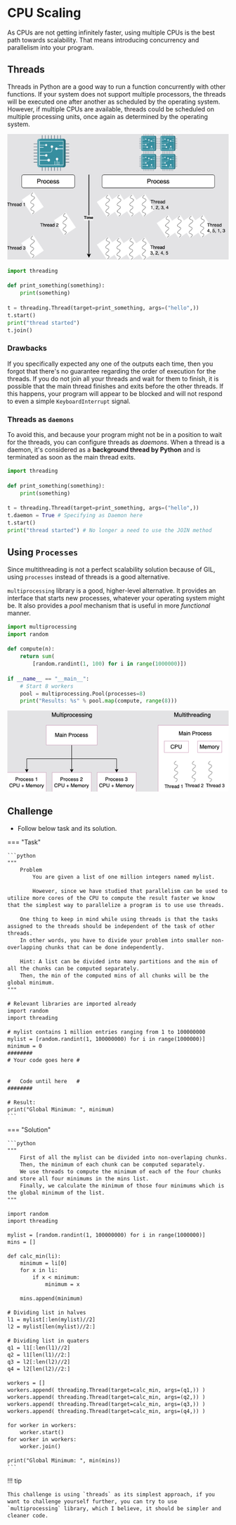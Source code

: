 # CPU Scaling

As CPUs are not getting infinitely faster, using multiple CPUs is the best path towards scalability.
That means introducing concurrency and parallelism into your program.

## Threads

Threads in Python are a good way to run a function concurrently with other functions.
If your system does not support multiple processors, the threads will be executed one after another as scheduled by the operating system.
However, if multiple CPUs are available, threads could be scheduled on multiple processing units, once again as determined by the operating system.

![Multi Threading](../pics/multi-threading.png)

```python
import threading

def print_something(something):
    print(something)

t = threading.Thread(target=print_something, args=("hello",))
t.start()
print("thread started")
t.join()
```

### Drawbacks

If you specifically expected any one of the outputs each time, then you forgot that there's no guarantee regarding the order of execution for the threads.
If you do not join all your threads and wait for them to finish, it is possible that the main thread finishes and exits before the other threads.
If this happens, your program will appear to be blocked and will not respond to even a simple `KeyboardInterrupt` signal.

### Threads as `daemons`

To avoid this, and because your program might not be in a position to wait for the threads,
you can configure threads as _daemons_. When a thread is a daemon, it's considered as a **background thread by Python** and is terminated as soon as the main thread exits.

```python
import threading

def print_something(something):
    print(something)

t = threading.Thread(target=print_something, args=("hello",))
t.daemon = True # Specifying as Daemon here
t.start()
print("thread started") # No longer a need to use the JOIN method
```

## Using `Processes`

Since multithreading is not a perfect scalability solution because of GIL,
using `processes` instead of threads is a good alternative.

`multiprocessing` library is a good, higher-level alternative. It provides an interface that starts new processes, whatever your operating system might be.
It also provides a _pool_ mechanism that is useful in more _functional_ manner.

```python
import multiprocessing
import random

def compute(n):
    return sum(
        [random.randint(1, 100) for i in range(1000000)])

if __name__ == "__main__":
    # Start 8 workers
    pool = multiprocessing.Pool(processes=8)
    print("Results: %s" % pool.map(compute, range(8)))
```

![image](../pics/multiprocessing.png)

## Challenge

- Follow below task and its solution.

=== "Task"

    ```python
    """
        Problem
            You are given a list of one million integers named mylist.

            However, since we have studied that parallelism can be used to utilize more cores of the CPU to compute the result faster we know that the simplest way to parallelize a program is to use use threads.

        One thing to keep in mind while using threads is that the tasks assigned to the threads should be independent of the task of other threads.
        In other words, you have to divide your problem into smaller non-overlapping chunks that can be done independently.

        Hint: A list can be divided into many partitions and the min of all the chunks can be computed separately.
        Then, the min of the computed mins of all chunks will be the global minimum.
    """

    # Relevant libraries are imported already
    import random
    import threading

    # mylist contains 1 million entries ranging from 1 to 100000000
    mylist = [random.randint(1, 100000000) for i in range(1000000)]
    minimum = 0
    ########
    # Your code goes here #


    #   Code until here   #
    ########

    # Result:
    print("Global Minimum: ", minimum)
    ```

=== "Solution"

    ```python
    """
        First of all the mylist can be divided into non-overlaping chunks.
        Then, the minimum of each chunk can be computed separately.
        We use threads to compute the minimum of each of the four chunks and store all four minimums in the mins list.
        Finally, we calculate the minimum of those four minimums which is the global minimum of the list.
    """

    import random
    import threading

    mylist = [random.randint(1, 100000000) for i in range(1000000)]
    mins = []

    def calc_min(li):
        minimum = li[0]
        for x in li:
            if x < minimum:
                minimum = x

        mins.append(minimum)

    # Dividing list in halves
    l1 = mylist[:len(mylist)//2]
    l2 = mylist[len(mylist)//2:]

    # Dividing list in quaters
    q1 = l1[:len(l1)//2]
    q2 = l1[len(l1)//2:]
    q3 = l2[:len(l2)//2]
    q4 = l2[len(l2)//2:]

    workers = []
    workers.append( threading.Thread(target=calc_min, args=(q1,)) )
    workers.append( threading.Thread(target=calc_min, args=(q2,)) )
    workers.append( threading.Thread(target=calc_min, args=(q3,)) )
    workers.append( threading.Thread(target=calc_min, args=(q4,)) )

    for worker in workers:
        worker.start()
    for worker in workers:
        worker.join()

    print("Global Minimum: ", min(mins))
    ```

!!! tip

    This challenge is using `threads` as its simplest approach, if you want to challenge yourself further, you can try to use `multiprocessing` library, which I believe, it should be simpler and cleaner code.
